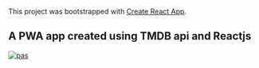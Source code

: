 This project was bootstrapped with [Create React App](https://github.com/facebook/create-react-app).

## A PWA app created using TMDB api and Reactjs

[![pas](https://img.shields.io/static/v1?&message=ProgressiveApp.Store&color=74b9ff&style=flat&label=Follow%20MovieApp%20at)](https://progressiveapp.store/pwa/MovieApp)

